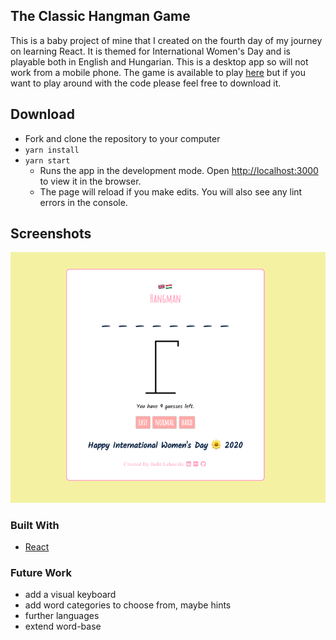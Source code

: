 ## The Classic Hangman Game

This is a baby project of mine that I created on the fourth day of my journey on learning React. It is themed for International Women's Day and is playable both in English and Hungarian. This is a desktop app so will not work from a mobile phone.
The game is available to play [here](https://friendly-elion-692a1c.netlify.com/) but if you want to play around with the code please feel free to download it.

## Download

- Fork and clone the repository to your computer
- `yarn install`
- `yarn start`
  - Runs the app in the development mode. Open [http://localhost:3000](http://localhost:3000) to view it in the browser.
  - The page will reload if you make edits. You will also see any lint errors in the console.

## Screenshots

![screenshot](./src/img/screenshot.png)

### Built With

- [React](https://reactjs.org/)

### Future Work

- add a visual keyboard
- add word categories to choose from, maybe hints
- further languages
- extend word-base
